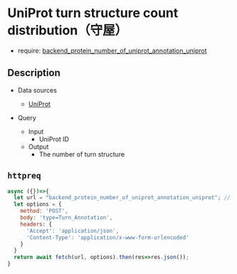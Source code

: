 # UniProt turn structure count distribution（守屋）

- require: [backend_protein_number_of_uniprot_annotation_uniprot](./backend_protein_number_of_uniprot_annotation_uniprot)
## Description

- Data sources
    - [UniProt](https://www.uniprot.org/)

- Query
    - Input
        - UniProt ID
    - Output
        - The number of turn structure

## `httpreq`

```javascript
async ({})=>{
  let url = "backend_protein_number_of_uniprot_annotation_uniprot"; // parent SPARQLet relative path
  let options = {
    method: 'POST',
    body: 'type=Turn_Annotation',
    headers: {
      'Accept': 'application/json',
      'Content-Type': 'application/x-www-form-urlencoded'
    }
  }
  return await fetch(url, options).then(res=>res.json());
}
```